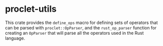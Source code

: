 # proclet-utils

This crate provides the `define_ops` macro for defining sets of operators that can be parsed
with `proclet::OpParser`, and the `rust_op_parser` function for creating an `OpParser` that
will parse all the operators used in the Rust language.
